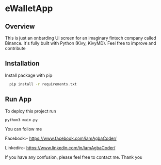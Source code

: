 # eWalletApp 

## Overview
This is just an onbarding UI screen for an imaginary fintech company called Binance. It's fully built with Python (Kivy, KivyMD). Feel free to improve and contribute 

## Installation

Install package with pip

```bash
  pip install -r requirements.txt
```


## Run App

To deploy this project run

```bash
python3 main.py
```



You can follow me

Facebook:- https://www.facebook.com/iamAgbaCoder/

Linkedin:- https://www.linkedin.com/in/iamAgbaCoder/

If you have any confusion, please feel free to contact me. 
Thank you